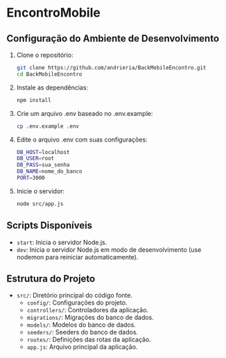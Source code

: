 # EncontroMobile

## Configuração do Ambiente de Desenvolvimento

1. Clone o repositório:
   ```bash
   git clone https://github.com/andrieria/BackMobileEncontro.git
   cd BackMobileEncontro
    ```

2. Instale as dependências:
    ```bash
    npm install
    ```

3. Crie um arquivo .env baseado no .env.example:
    ```bash
    cp .env.example .env
    ```

4. Edite o arquivo .env com suas configurações:
    ```bash
    DB_HOST=localhost
    DB_USER=root
    DB_PASS=sua_senha
    DB_NAME=nome_do_banco
    PORT=3000
    ```

5. Inicie o servidor:
    ```bash
    node src/app.js
    ```


## Scripts Disponíveis

- `start`: Inicia o servidor Node.js.
- `dev`: Inicia o servidor Node.js em modo de desenvolvimento (use nodemon para reiniciar automaticamente).

## Estrutura do Projeto

- `src/`: Diretório principal do código fonte.
  - `config/`: Configurações do projeto.
  - `controllers/`: Controladores da aplicação.
  - `migrations/`: Migrações do banco de dados.
  - `models/`: Modelos do banco de dados.
  - `seeders/`: Seeders do banco de dados.
  - `routes/`: Definições das rotas da aplicação.
  - `app.js`: Arquivo principal da aplicação.

